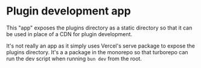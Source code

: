 # Plugin development app

This "app" exposes the plugins directory as a static directory so that it can be used in place of a CDN for plugin development.

It's not really an app as it simply uses Vercel's serve package to expose the plugins directory. It's a a package in the monorepo so that turborepo can run the dev script when running `bun dev` from the root.